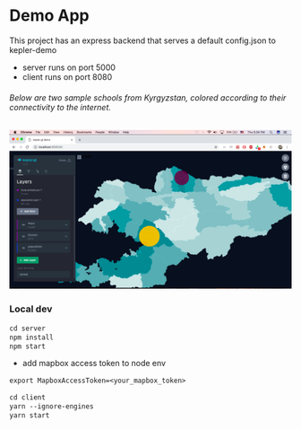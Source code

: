 # Demo App

This project has an express backend that serves a default config.json to kepler-demo
- server runs on port 5000
- client runs on port 8080

###### Below are two sample schools from Kyrgyzstan, colored according to their connectivity to the internet.
![screenshot](screenshot.png)

### Local dev
```
cd server
npm install
npm start
```
- add mapbox access token to node env
```
export MapboxAccessToken=<your_mapbox_token>
```
```
cd client
yarn --ignore-engines
yarn start
```
